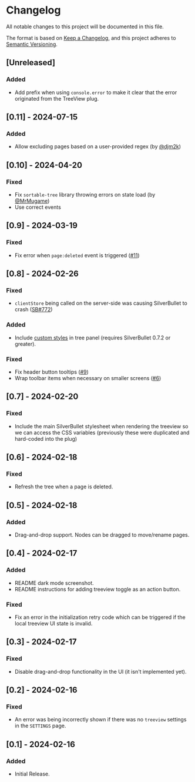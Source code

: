 # Changelog

All notable changes to this project will be documented in this file.

The format is based on [Keep a Changelog](https://keepachangelog.com/en/1.1.0/),
and this project adheres to [Semantic Versioning](https://semver.org/spec/v2.0.0.html).

## [Unreleased]

### Added

* Add prefix when using `console.error` to make it clear that the error originated from the TreeView plug. 

## [0.11] - 2024-07-15

### Added

* Allow excluding pages based on a user-provided regex (by [@djm2k](https://github.com/joekrill/silverbullet-treeview/pull/16))

## [0.10] - 2024-04-20

### Fixed

* Fix `sortable-tree` library throwing errors on state load (by [@MrMugame](https://github.com/joekrill/silverbullet-treeview/pull/14))
* Use correct events


## [0.9] - 2024-03-19

### Fixed

* Fix error when `page:deleted` event is triggered ([#11](https://github.com/joekrill/silverbullet-treeview/issues/11))


## [0.8] - 2024-02-26

### Fixed

* `clientStore` being called on the server-side was causing SilverBullet to crash ([SB#772](https://github.com/silverbulletmd/silverbullet/issues/772))

### Added

* Include [custom styles](https://silverbullet.md/STYLES) in tree panel (requires SilverBullet 0.7.2 or greater). 

### Fixed

* Fix header button tooltips ([#9](https://github.com/joekrill/silverbullet-treeview/pull/9))
* Wrap toolbar items when necessary on smaller screens ([#6](https://github.com/joekrill/silverbullet-treeview/issues/6))

## [0.7] - 2024-02-20

### Fixed

* Include the main SilverBullet stylesheet when rendering the treeview so we can access the CSS variables (previously these were duplicated and hard-coded into the plug)


## [0.6] - 2024-02-18

### Fixed

* Refresh the tree when a page is deleted.


## [0.5] - 2024-02-18

### Added

* Drag-and-drop support. Nodes can be dragged to move/rename pages.


## [0.4] - 2024-02-17

### Added

* README dark mode screenshot.
* README instructions for adding treeview toggle as an action button.

### Fixed

* Fix an error in the initialization retry code which can be triggered if the local treeview UI state is invalid.

## [0.3] - 2024-02-17

### Fixed

* Disable drag-and-drop functionality in the UI (it isn't implemented yet).

## [0.2] - 2024-02-16

### Fixed

* An error was being incorrectly shown if there was no `treeview` settings in the `SETTINGS` page.

## [0.1] - 2024-02-16

### Added

* Initial Release.